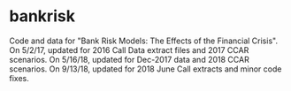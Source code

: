 # bankrisk
Code and data for "Bank Risk Models: The Effects of the Financial Crisis". 
On 5/2/17, updated for 2016 Call Data extract files and 2017 CCAR scenarios.
On 5/16/18, updated for Dec-2017 data and 2018 CCAR scenarios.
On 9/13/18, updated for 2018 June Call extracts and minor code fixes.